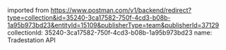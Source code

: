 imported from https://www.postman.com/v1/backend/redirect?type=collection&id=35240-3ca17582-750f-4cd3-b08b-1a95b973bd23&entityId=15109&publisherType=team&publisherId=37129
collectionId: 35240-3ca17582-750f-4cd3-b08b-1a95b973bd23
name: Tradestation API